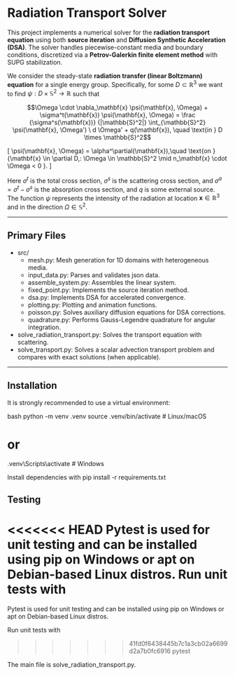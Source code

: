 <html>
<head>
  <meta charset="UTF-8">
  <title>MathJax Brackets</title>
  <script async src="https://cdn.jsdelivr.net/npm/mathjax@3/es5/tex-mml-chtml.js"></script>
</head>
<body>
  
# Radiation Transport Solver

This project implements a numerical solver for the **radiation transport equation** using both **source iteration** and **Diffusion Synthetic Acceleration (DSA)**. The solver handles piecewise-constant media and boundary conditions, discretized via a **Petrov-Galerkin finite element method** with SUPG stabilization.

We consider the steady-state **radiation transfer (linear Boltzmann) equation** for a single energy group.
Specifically, for some $D\subset \mathbb{R}^3$ we want to find $\psi : D \times \mathbb{S}^2 \rightarrow \mathbb{R}$ such that

$$\Omega \cdot \nabla_\mathbf{x} \psi(\mathbf{x}, \Omega) + \sigma^t(\mathbf{x}) \psi(\mathbf{x}, \Omega) = \frac {\sigma^s(\mathbf{x})} {|\mathbb{S}^2|} \int_{\mathbb{S}^2} \psi(\mathbf{x}, \Omega') \ d \Omega' + q(\mathbf{x}), \quad \text{in } D \times \mathbb{S}^2$$

\[ 
\psi(\mathbf{x}, \Omega) =  \alpha^\partial(\mathbf{x}),\quad 
\text{on } \{\mathbf{x} \in \partial D,\: \Omega \in \mathbb{S}^2 \mid n_\mathbf{x} \cdot \Omega < 0 \}.
\]

Here $\sigma^t$ is the total cross section, $\sigma^s$ is the scattering cross section, and $\sigma^a = \sigma^t - \sigma^s$ is the absorption cross section, and $q$ is some external source. The function $\psi$ represents the intensity of the radiation at location $\mathbf{x}\in \mathbb{R}^3$ and in the direction $\Omega\in \mathbb{S}^2$.

---

## Primary Files
- src/
  - mesh.py: Mesh generation for 1D domains with heterogeneous media.
  - input_data.py: Parses and validates json data.
  - assemble_system.py: Assembles the linear system.
  - fixed_point.py: Implements the source iteration method.
  - dsa.py: Implements DSA for accelerated convergence.
  - plotting.py: Plotting and animation functions.
  - poisson.py: Solves auxiliary diffusion equations for DSA corrections.
  - quadrature.py: Performs Gauss-Legendre quadrature for angular integration.
- solve_radiation_transport.py: Solves the transport equation with scattering.
- solve_transport.py: Solves a scalar advection transport problem and compares with exact solutions (when applicable).

---

## Installation

It is strongly recommended to use a virtual environment:

bash
python -m venv .venv
source .venv/bin/activate       # Linux/macOS
# or
.venv\Scripts\activate          # Windows

Install dependencies with
pip install -r requirements.txt


## Testing
<<<<<<< HEAD
Pytest is used for unit testing and can be installed using pip on Windows or apt on Debian-based Linux distros. Run unit tests with
=======

Pytest is used for unit testing and can be installed using pip on Windows or apt on Debian-based Linux distros.

Run unit tests with
>>>>>>> 41fd0f6438445b7c1a3cb02a6699d2a7b0fc6916
pytest

The main file is solve_radiation_transport.py.
